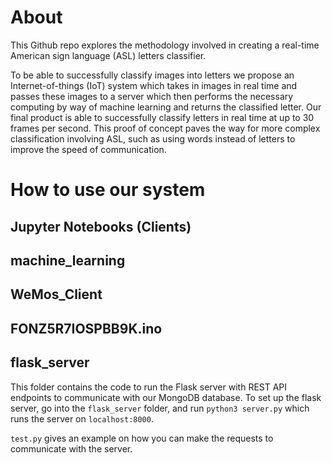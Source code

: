 # About
This Github repo explores the methodology involved in creating a real-time American sign language (ASL) letters classifier. 

To be able to successfully classify images into letters we propose an Internet-of-things (IoT) system which takes in images in real time and passes these images to a server which then performs the necessary computing by way of machine learning and returns the classified letter. Our final product is able to successfully classify letters in real time at up to 30 frames per second. This proof of concept paves the way for more complex classification involving ASL, such as using words instead of letters to improve the speed of communication.

# How to use our system

## Jupyter Notebooks (Clients)

## machine_learning

## WeMos_Client

## FONZ5R7IOSPBB9K.ino

## flask_server
This folder contains the code to run the Flask server with REST API endpoints to communicate with our MongoDB database. To set up the flask server, go into the `flask_server` folder, and run `python3 server.py` which runs the server on `localhost:8000`.

`test.py` gives an example on how you can make the requests to communicate with the server.
